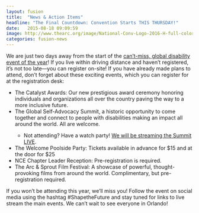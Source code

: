 ```yaml
---
layout: fusion
title:  "News & Action Items"
headline: "The Final Countdown: Convention Starts THIS THURSDAY!"
date:   2015-08-18 09:09:59
image: http://www.thearc.org/image/National-Conv-Logo-2016-H-full-color.png
categories: fusion-news
---
```

We are just two days away from the start of the <a href="http://convention.thearc.org">can’t-miss, global disability event of the year</a>! If you live within driving distance and haven’t registered, it’s not too late—you can register on-site! If you have already made plans to attend, don’t forget about these exciting events, which you can register for at the registration desk:
<ul>
	<li>The Catalyst Awards: Our new prestigious award ceremony honoring individuals and organizations all over the country paving the way to a more inclusive future.</li>	
	<li>The Global Self-Advocacy Summit, a historic opportunity to come together and connect to people with disabilities making an impact all around the world. All are welcome.</li>	
	<ul>
		<li>Not attending? Have a watch party! <a href="https://www.youtube.com/watch?v=MH3pgoNPnEM">We will be streaming the Summit LIVE</a>.</li>		
	</ul>
	<li>The Welcome Poolside Party: Tickets available in advance for $15 and at the door for $25</li>
	<li>NCE Chapter Leader Reception: Pre-registration is required.</li>
	<li>The Arc & Sprout Film Festival: A showcase of powerful, thought-provoking films from around the world. Complimentary, but pre-registration required.</li>
</ul>
If you won’t be attending this year, we’ll miss you! Follow the event on social media using the hashtag #ShapetheFuture and stay tuned for links to live stream the main events. We can’t wait to see everyone in Orlando! 